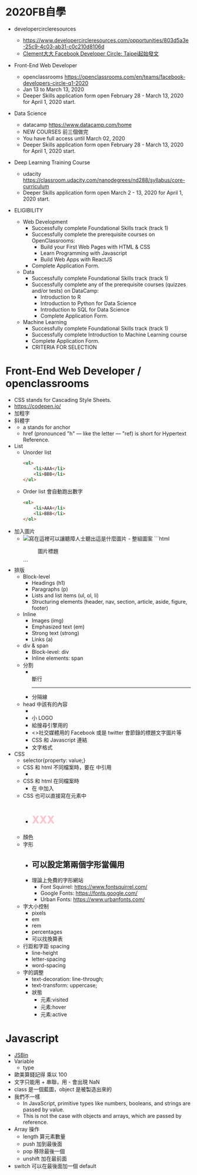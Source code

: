 # 2020FB自學
- developercircleresources
    - https://www.developercircleresources.com/opportunities/803d5a3e-25c9-4c03-ab31-c0c210d8106d
    - [Clement大大 Facebook Developer Circle: Taipei起始發文](https://www.facebook.com/groups/DevCTaipei/permalink/1504115996406484/)
- Front-End Web Developer
    - openclassrooms https://openclassrooms.com/en/teams/facebook-developers-circle-q1-2020
    - Jan 13 to March 13, 2020
    - Deeper Skills application form open February 28 - March 13, 2020 for April 1, 2020 start.
- Data Science
    - datacamp https://www.datacamp.com/home
    - NEW COURSES 前三個做完
    - You have full access until March 02, 2020
    - Deeper Skills application form open February 28 - March 13, 2020 for April 1, 2020 start.
- Deep Learning Training Course
    - udacity https://classroom.udacity.com/nanodegrees/nd288/syllabus/core-curriculum
    - Deeper Skills application form open March 2 - 13, 2020 for April 1, 2020 start.

- ELIGIBILITY
    - Web Development
        - Successfully complete Foundational Skills track (track 1)
        - Successfully complete the prerequisite courses on OpenClassrooms:
            - Build your First Web Pages with HTML & CSS
            - Learn Programming with Javascript
            - Build Web Apps with ReactJS
        - Complete Application Form.
    - Data
        - Successfully complete Foundational Skills track (track 1)
        - Successfully complete any of the prerequisite courses (quizzes and/or tests) on DataCamp:
            - Introduction to R
            - Introduction to Python for Data Science
            - Introduction to SQL for Data Science
            - Complete Application Form. 
    - Machine Learning
        - Successfully complete Foundational Skills track (track 1)
        - Successfully complete Introduction to Machine Learning course
        - Complete Application Form. 
        - CRITERIA FOR SELECTION
# Front-End Web Developer / openclassrooms
- CSS stands for Cascading Style Sheets.
- https://codepen.io/
- 加粗字 <strong> </strong>
- 斜體字 <em></em>
- <a href="https://www.facebook.com/8deroad/"></a>
    - a stands for anchor
    - href (pronounced "h" — like the letter — "ref) is short for Hypertext Reference. 
- List
    - Unorder list
        ```html
        <ul>
            <li>AAA</li>
            <li>BBB</li>
        </ul>
        ```
    - Order list 會自動跑出數字
        ```html
        <ol>
            <li>AAA</li>
            <li>BBB</li>
        </ol>
        ```
- 加入圖片
    - <img src="圖片放置網址" alt="寫在這裡可以讓聽障人士聽出這是什麼圖片" title="滑鼠移過去會顯示的字">
        - 整組圖案
            ```html
            <figure>
                <img src="">
                <figcaption> 圖片標題 </figcaption>
            </figure>
            ```
- 排版
    - Block-level
        - Headings (h1)
        - Paragraphs (p)
        - Lists and list items (ul, ol, li)
        - Structuring elements (header, nav, section, article, aside, figure, footer)
    - Inline
        - Images (img)
        - Emphasized text (em)
        - Strong text (strong)
        - Links (a)
    - div & span
        - Block-level: div 
        - Inline elements: span
    - 分割
        - <br> 斷行
        - <hr> 分隔線
    - head 中該有的內容
        - <title>顯示在瀏覽器 Tab 的文字</title>
        - 小 LOGO
        - <meta name = "" content = "" > 給搜尋引擎用的
        - <>社交媒體用的 Facebook 或是 twitter 會節錄的標題文字圖片等
        - CSS 和 Javascript 連結
        - 文字格式
- CSS 
    - selector{property: value;}
    - CSS 和 html 不同檔案時，要在 <head> 中引用
        - <link href=“位置css/style.css” type=“text/css” rel=“stylesheet” /> 
    - CSS 和 html 在同檔案時
        - 在 <head> 中加入 <style type=“text/css”></style>
    - CSS 也可以直接寫在元素中
        - <h1 style="color: pink;">XXX</h1>
    - 顏色
    - 字形
        - 可以設定第兩個字形當備用
            - 
        - 理論上免費的字形網站
            - Font Squirrel: https://www.fontsquirrel.com/
            - Google Fonts: https://fonts.google.com/
            - Urban Fonts: https://www.urbanfonts.com/
    - 字大小控制
        - pixels
        - em
        - rem
        - percentages
        - 可以找換算表
    - 行距和字距
        spacing
        - line-height
        - letter-spacing
        - word-spacing
    - 字的調整
        - text-decoration: line-through;
        - text-transform: uppercase;
        - 狀態
            - 元素:visited
            - 元素:hover
            - 元素:active

# Javascript
- [JSBin](jsbin.com)
- Variable
    - type
- 歐美算錢記得 乘以 100
- 文字只能用 + 串聯，用 - 會出現 NaN
- class 是一個藍圖，object 是被製造出來的
- 我們不一樣
    - In JavaScript, primitive types like numbers, booleans, and strings are passed by value.
    - This is not the case with objects and arrays, which are passed by reference. 
- Array 操作
    - length 算元素數量
    - push 加到最後面
    - pop 移除最後一個
    - unshift 加在最前面
- switch 可以在最後面加一個 default